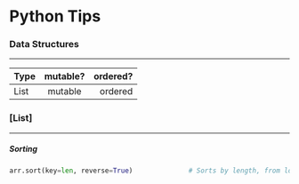 # Python Tips 
### Data Structures
---
| Type          | mutable?      | ordered?    |
| ------------- |:-------------:| ----------: |
| List          | mutable       | ordered     |

### [List]
---
##### Sorting
```python
arr.sort(key=len, reverse=True)              # Sorts by length, from longest to shortest
```